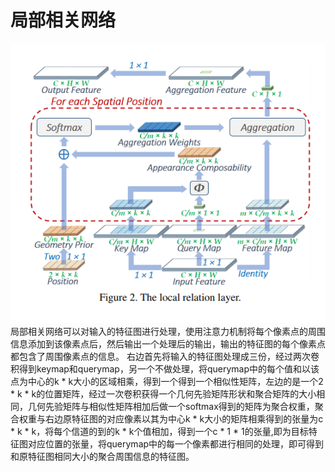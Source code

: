 # 局部相关网络
<div align=center><img src="https://github.com/fate-fight/paper/blob/master/images/full_lr.png"/></div>
    局部相关网络可以对输入的特征图进行处理，使用注意力机制将每个像素点的周围信息添加到该像素点后，然后输出一个处理后的输出，输出的特征图的每个像素点都包含了周围像素点的信息。  
    右边首先将输入的特征图处理成三份，经过两次卷积得到keymap和querymap，另一个不做处理，将querymap中的每个值和以该点为中心的k * k大小的区域相乘，得到一个得到一个相似性矩阵，左边的是一个2 * k * k的位置矩阵，经过一次卷积获得一个几何先验矩阵形状和聚合矩阵的大小相同，几何先验矩阵与相似性矩阵相加后做一个softmax得到的矩阵为聚合权重，聚合权重与右边原特征图的对应像素以其为中心k * k大小的矩阵相乘得到的张量为c * k * k，将每个信道的到的k * k个值相加，得到一个c * 1 * 1的张量,即为目标特征图对应位置的张量，将querymap中的每一个像素都进行相同的处理，即可得到和原特征图相同大小的聚合周围信息的特征图。  
